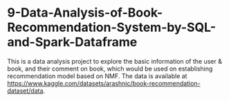 # 9-Data-Analysis-of-Book-Recommendation-System-by-SQL-and-Spark-Dataframe
This is a data analysis project to explore the basic information of the user &amp; book, and their comment on book, which would be used on establishing recommendation model based on NMF.
The data is available at https://www.kaggle.com/datasets/arashnic/book-recommendation-dataset/data.
